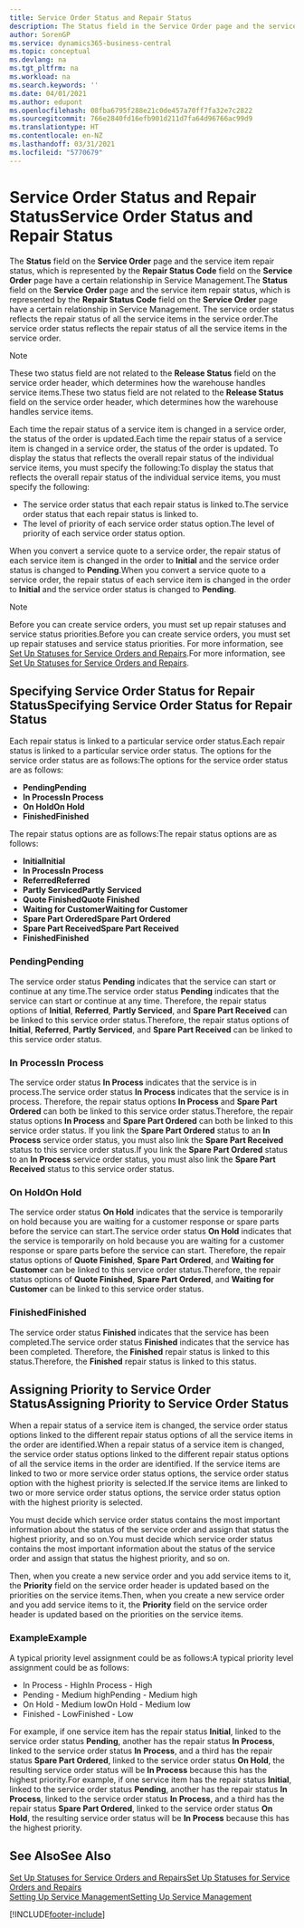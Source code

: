```yaml
---
title: Service Order Status and Repair Status
description: The Status field in the Service Order page and the service item repair status, which is represented by the Repair Status Code field in the Service Order page have a certain relationship in Service Management. The service order status reflects the repair status of all the service items in the service order.
author: SorenGP
ms.service: dynamics365-business-central
ms.topic: conceptual
ms.devlang: na
ms.tgt_pltfrm: na
ms.workload: na
ms.search.keywords: ''
ms.date: 04/01/2021
ms.author: edupont
ms.openlocfilehash: 08fba6795f288e21c0de457a70ff7fa32e7c2822
ms.sourcegitcommit: 766e2840fd16efb901d211d7fa64d96766ac99d9
ms.translationtype: HT
ms.contentlocale: en-NZ
ms.lasthandoff: 03/31/2021
ms.locfileid: "5770679"
---
```

# <a name="service-order-status-and-repair-status"></a><span data-ttu-id="865c3-104">Service Order Status and Repair Status</span><span class="sxs-lookup"><span data-stu-id="865c3-104">Service Order Status and Repair Status</span></span>

<span data-ttu-id="865c3-105">The **Status** field on the **Service Order** page and the service item repair status, which is represented by the **Repair Status Code** field on the **Service Order** page have a certain relationship in Service Management.</span><span class="sxs-lookup"><span data-stu-id="865c3-105">The **Status** field on the **Service Order** page and the service item repair status, which is represented by the **Repair Status Code** field on the **Service Order** page have a certain relationship in Service Management.</span></span> <span data-ttu-id="865c3-106">The service order status reflects the repair status of all the service items in the service order.</span><span class="sxs-lookup"><span data-stu-id="865c3-106">The service order status reflects the repair status of all the service items in the service order.</span></span>  

> [!NOTE]  
> <span data-ttu-id="865c3-107">These two status field are not related to the **Release Status** field on the service order header, which determines how the warehouse handles service items.</span><span class="sxs-lookup"><span data-stu-id="865c3-107">These two status field are not related to the **Release Status** field on the service order header, which determines how the warehouse handles service items.</span></span>  

<span data-ttu-id="865c3-108">Each time the repair status of a service item is changed in a service order, the status of the order is updated.</span><span class="sxs-lookup"><span data-stu-id="865c3-108">Each time the repair status of a service item is changed in a service order, the status of the order is updated.</span></span> <span data-ttu-id="865c3-109">To display the status that reflects the overall repair status of the individual service items, you must specify the following:</span><span class="sxs-lookup"><span data-stu-id="865c3-109">To display the status that reflects the overall repair status of the individual service items, you must specify the following:</span></span>  

* <span data-ttu-id="865c3-110">The service order status that each repair status is linked to.</span><span class="sxs-lookup"><span data-stu-id="865c3-110">The service order status that each repair status is linked to.</span></span>  
* <span data-ttu-id="865c3-111">The level of priority of each service order status option.</span><span class="sxs-lookup"><span data-stu-id="865c3-111">The level of priority of each service order status option.</span></span>  

<span data-ttu-id="865c3-112">When you convert a service quote to a service order, the repair status of each service item is changed in the order to **Initial** and the service order status is changed to **Pending**.</span><span class="sxs-lookup"><span data-stu-id="865c3-112">When you convert a service quote to a service order, the repair status of each service item is changed in the order to **Initial** and the service order status is changed to **Pending**.</span></span>  

> [!NOTE]
> <span data-ttu-id="865c3-113">Before you can create service orders, you must set up repair statuses and service status priorities.</span><span class="sxs-lookup"><span data-stu-id="865c3-113">Before you can create service orders, you must set up repair statuses and service status priorities.</span></span> <span data-ttu-id="865c3-114">For more information, see [Set Up Statuses for Service Orders and Repairs](service-order-repair-status.md).</span><span class="sxs-lookup"><span data-stu-id="865c3-114">For more information, see [Set Up Statuses for Service Orders and Repairs](service-order-repair-status.md).</span></span>

## <a name="specifying-service-order-status-for-repair-status"></a><span data-ttu-id="865c3-115">Specifying Service Order Status for Repair Status</span><span class="sxs-lookup"><span data-stu-id="865c3-115">Specifying Service Order Status for Repair Status</span></span>

<span data-ttu-id="865c3-116">Each repair status is linked to a particular service order status.</span><span class="sxs-lookup"><span data-stu-id="865c3-116">Each repair status is linked to a particular service order status.</span></span> <span data-ttu-id="865c3-117">The options for the service order status are as follows:</span><span class="sxs-lookup"><span data-stu-id="865c3-117">The options for the service order status are as follows:</span></span>

* <span data-ttu-id="865c3-118">**Pending**</span><span class="sxs-lookup"><span data-stu-id="865c3-118">**Pending**</span></span>
* <span data-ttu-id="865c3-119">**In Process**</span><span class="sxs-lookup"><span data-stu-id="865c3-119">**In Process**</span></span>
* <span data-ttu-id="865c3-120">**On Hold**</span><span class="sxs-lookup"><span data-stu-id="865c3-120">**On Hold**</span></span>
* <span data-ttu-id="865c3-121">**Finished**</span><span class="sxs-lookup"><span data-stu-id="865c3-121">**Finished**</span></span>

<span data-ttu-id="865c3-122">The repair status options are as follows:</span><span class="sxs-lookup"><span data-stu-id="865c3-122">The repair status options are as follows:</span></span>

* <span data-ttu-id="865c3-123">**Initial**</span><span class="sxs-lookup"><span data-stu-id="865c3-123">**Initial**</span></span>
* <span data-ttu-id="865c3-124">**In Process**</span><span class="sxs-lookup"><span data-stu-id="865c3-124">**In Process**</span></span>
* <span data-ttu-id="865c3-125">**Referred**</span><span class="sxs-lookup"><span data-stu-id="865c3-125">**Referred**</span></span>
* <span data-ttu-id="865c3-126">**Partly Serviced**</span><span class="sxs-lookup"><span data-stu-id="865c3-126">**Partly Serviced**</span></span>
* <span data-ttu-id="865c3-127">**Quote Finished**</span><span class="sxs-lookup"><span data-stu-id="865c3-127">**Quote Finished**</span></span>
* <span data-ttu-id="865c3-128">**Waiting for Customer**</span><span class="sxs-lookup"><span data-stu-id="865c3-128">**Waiting for Customer**</span></span>
* <span data-ttu-id="865c3-129">**Spare Part Ordered**</span><span class="sxs-lookup"><span data-stu-id="865c3-129">**Spare Part Ordered**</span></span>
* <span data-ttu-id="865c3-130">**Spare Part Received**</span><span class="sxs-lookup"><span data-stu-id="865c3-130">**Spare Part Received**</span></span>
* <span data-ttu-id="865c3-131">**Finished**</span><span class="sxs-lookup"><span data-stu-id="865c3-131">**Finished**</span></span>  

### <a name="pending"></a><span data-ttu-id="865c3-132">Pending</span><span class="sxs-lookup"><span data-stu-id="865c3-132">Pending</span></span>

<span data-ttu-id="865c3-133">The service order status **Pending** indicates that the service can start or continue at any time.</span><span class="sxs-lookup"><span data-stu-id="865c3-133">The service order status **Pending** indicates that the service can start or continue at any time.</span></span> <span data-ttu-id="865c3-134">Therefore, the repair status options of **Initial**, **Referred**, **Partly Serviced**, and **Spare Part Received** can be linked to this service order status.</span><span class="sxs-lookup"><span data-stu-id="865c3-134">Therefore, the repair status options of **Initial**, **Referred**, **Partly Serviced**, and **Spare Part Received** can be linked to this service order status.</span></span>  

### <a name="in-process"></a><span data-ttu-id="865c3-135">In Process</span><span class="sxs-lookup"><span data-stu-id="865c3-135">In Process</span></span>

<span data-ttu-id="865c3-136">The service order status **In Process** indicates that the service is in process.</span><span class="sxs-lookup"><span data-stu-id="865c3-136">The service order status **In Process** indicates that the service is in process.</span></span> <span data-ttu-id="865c3-137">Therefore, the repair status options **In Process** and **Spare Part Ordered** can both be linked to this service order status.</span><span class="sxs-lookup"><span data-stu-id="865c3-137">Therefore, the repair status options **In Process** and **Spare Part Ordered** can both be linked to this service order status.</span></span> <span data-ttu-id="865c3-138">If you link the **Spare Part Ordered** status to an **In Process** service order status, you must also link the **Spare Part Received** status to this service order status.</span><span class="sxs-lookup"><span data-stu-id="865c3-138">If you link the **Spare Part Ordered** status to an **In Process** service order status, you must also link the **Spare Part Received** status to this service order status.</span></span>  

### <a name="on-hold"></a><span data-ttu-id="865c3-139">On Hold</span><span class="sxs-lookup"><span data-stu-id="865c3-139">On Hold</span></span>

<span data-ttu-id="865c3-140">The service order status **On Hold** indicates that the service is temporarily on hold because you are waiting for a customer response or spare parts before the service can start.</span><span class="sxs-lookup"><span data-stu-id="865c3-140">The service order status **On Hold** indicates that the service is temporarily on hold because you are waiting for a customer response or spare parts before the service can start.</span></span> <span data-ttu-id="865c3-141">Therefore, the repair status options of **Quote Finished**, **Spare Part Ordered**, and **Waiting for Customer** can be linked to this service order status.</span><span class="sxs-lookup"><span data-stu-id="865c3-141">Therefore, the repair status options of **Quote Finished**, **Spare Part Ordered**, and **Waiting for Customer** can be linked to this service order status.</span></span>  

### <a name="finished"></a><span data-ttu-id="865c3-142">Finished</span><span class="sxs-lookup"><span data-stu-id="865c3-142">Finished</span></span>

<span data-ttu-id="865c3-143">The service order status **Finished** indicates that the service has been completed.</span><span class="sxs-lookup"><span data-stu-id="865c3-143">The service order status **Finished** indicates that the service has been completed.</span></span> <span data-ttu-id="865c3-144">Therefore, the **Finished** repair status is linked to this status.</span><span class="sxs-lookup"><span data-stu-id="865c3-144">Therefore, the **Finished** repair status is linked to this status.</span></span>  

## <a name="assigning-priority-to-service-order-status"></a><span data-ttu-id="865c3-145">Assigning Priority to Service Order Status</span><span class="sxs-lookup"><span data-stu-id="865c3-145">Assigning Priority to Service Order Status</span></span>

<span data-ttu-id="865c3-146">When a repair status of a service item is changed, the service order status options linked to the different repair status options of all the service items in the order are identified.</span><span class="sxs-lookup"><span data-stu-id="865c3-146">When a repair status of a service item is changed, the service order status options linked to the different repair status options of all the service items in the order are identified.</span></span> <span data-ttu-id="865c3-147">If the service items are linked to two or more service order status options, the service order status option with the highest priority is selected.</span><span class="sxs-lookup"><span data-stu-id="865c3-147">If the service items are linked to two or more service order status options, the service order status option with the highest priority is selected.</span></span>  

<span data-ttu-id="865c3-148">You must decide which service order status contains the most important information about the status of the service order and assign that status the highest priority, and so on.</span><span class="sxs-lookup"><span data-stu-id="865c3-148">You must decide which service order status contains the most important information about the status of the service order and assign that status the highest priority, and so on.</span></span>  

<span data-ttu-id="865c3-149">Then, when you create a new service order and you add service items to it, the **Priority** field on the service order header is updated based on the priorities on the service items.</span><span class="sxs-lookup"><span data-stu-id="865c3-149">Then, when you create a new service order and you add service items to it, the **Priority** field on the service order header is updated based on the priorities on the service items.</span></span>  

### <a name="example"></a><span data-ttu-id="865c3-150">Example</span><span class="sxs-lookup"><span data-stu-id="865c3-150">Example</span></span>

<span data-ttu-id="865c3-151">A typical priority level assignment could be as follows:</span><span class="sxs-lookup"><span data-stu-id="865c3-151">A typical priority level assignment could be as follows:</span></span>  

* <span data-ttu-id="865c3-152">In Process - High</span><span class="sxs-lookup"><span data-stu-id="865c3-152">In Process - High</span></span>  
* <span data-ttu-id="865c3-153">Pending - Medium high</span><span class="sxs-lookup"><span data-stu-id="865c3-153">Pending - Medium high</span></span>  
* <span data-ttu-id="865c3-154">On Hold - Medium low</span><span class="sxs-lookup"><span data-stu-id="865c3-154">On Hold - Medium low</span></span>  
* <span data-ttu-id="865c3-155">Finished - Low</span><span class="sxs-lookup"><span data-stu-id="865c3-155">Finished - Low</span></span>  

<span data-ttu-id="865c3-156">For example, if one service item has the repair status **Initial**, linked to the service order status **Pending**, another has the repair status **In Process**, linked to the service order status **In Process**, and a third has the repair status **Spare Part Ordered**, linked to the service order status **On Hold**, the resulting service order status will be **In Process** because this has the highest priority.</span><span class="sxs-lookup"><span data-stu-id="865c3-156">For example, if one service item has the repair status **Initial**, linked to the service order status **Pending**, another has the repair status **In Process**, linked to the service order status **In Process**, and a third has the repair status **Spare Part Ordered**, linked to the service order status **On Hold**, the resulting service order status will be **In Process** because this has the highest priority.</span></span>  

## <a name="see-also"></a><span data-ttu-id="865c3-157">See Also</span><span class="sxs-lookup"><span data-stu-id="865c3-157">See Also</span></span>

[<span data-ttu-id="865c3-158">Set Up Statuses for Service Orders and Repairs</span><span class="sxs-lookup"><span data-stu-id="865c3-158">Set Up Statuses for Service Orders and Repairs</span></span>](service-order-repair-status.md)  
[<span data-ttu-id="865c3-159">Setting Up Service Management</span><span class="sxs-lookup"><span data-stu-id="865c3-159">Setting Up Service Management</span></span>](service-setup-service.md)  


[!INCLUDE[footer-include](includes/footer-banner.md)]